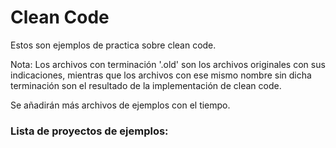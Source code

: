 # Clean Code

Estos son ejemplos de practica sobre clean code.

Nota:
Los archivos con terminación '.old' son los archivos originales con sus indicaciones, mientras que los archivos con ese mismo nombre sin dicha terminación son el resultado de la implementación de clean code.

Se añadirán más archivos de ejemplos con el tiempo.

### Lista de proyectos de ejemplos:
